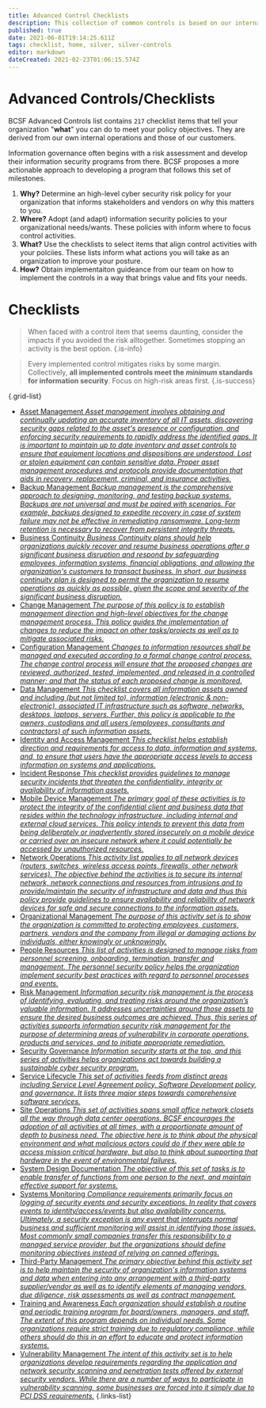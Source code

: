 ```yaml
---
title: Advanced Control Checklists
description: This collection of common controls is based on our internal operations.  
published: true
date: 2021-06-01T19:14:25.611Z
tags: checklist, home, silver, silver-controls
editor: markdown
dateCreated: 2021-02-23T01:06:15.574Z
---
```


# Advanced Controls/Checklists
BCSF Advanced Controls list contains `217` checklist items that tell your organization "**what**" you can do to meet your policy objectives. They are derived from our own internal operations and those of our customers.  

Information governance often begins with a risk assessment and develop their information security programs from there.  BCSF proposes a more actionable approach to developing a program that follows this set of milestones.

1. **Why?** Determine an high-level cyber security risk policy for your organization that informs stakeholders and vendors on why this matters to you. 
2. **Where?**  Adopt (and adapt) information security policies to your organizational needs/wants. These policies with inform where to focus control activities. 
3. **What?**  Use the checklists to select items that align control activities with your polciies. These lists inform what actions you will take as an organization to improve your posture.
4. **How?** Obtain implementaiton guideance from our team on how to implement the controls in a way that brings value and fits your needs.


# Checklists
> When faced with a control item that seems daunting, consider the impacts if you avoided the risk alltogether. Sometimes stopping an activity is the best option. 
{.is-info}

> Every implemented control mitigates risks by some margin. Collectively, **all implemented controls meet the *minimum* standards for information security**. Focus on high-risk areas first.
{.is-success}



{.grid-list}
- [Asset Management *Asset management involves obtaining and continually updating an accurate inventory of all IT assets, discovering security gaps related to the asset's presence or configuration, and enforcing security requirements to rapidly address the identified gaps. It is important to maintain up to date inventory and asset controls to ensure that equipment locations and dispositions are understood. Lost or stolen equipment can contain sensitive data. Proper asset management procedures and protocols provide documentation that aids in recovery, replacement, criminal, and insurance activities.*](/bronze-checklists/bcsf-advanced-control-checklists/controls-asset-management) 
- [Backup Management *Backup management is the comprehensive approach to designing, monitoring, and testing backup systems.  Backups are not universal and must be paired with scenarios. For example, backups designed to expedite recovery in case of system failure may not be effective in remediating ransomware.  Long-term retention is necessary to recover from persistent integrity threats.*](/bronze-checklists/bcsf-advanced-control-checklists/checklist-backup-management)
- [Business Continuity *Business Continuity plans should help organizations quickly recover and resume business operations after a significant business disruption and respond by safeguarding employees, information systems, financial obligations, and allowing the organization's customers to transact business. In short, our business continuity plan is designed to permit the organization to resume operations as quickly as possible, given the scope and severity of the significant business disruption.*](/bronze-checklists/bcsf-advanced-control-checklists/checklist-business-continuity)
- [Change Management *The purpose of this policy is to establish management direction and high-level objectives for the change management process. This policy guides the implementation of changes to reduce the impact on other tasks/projects as well as to mitigate associated risks.*](/bronze-checklists/bcsf-advanced-control-checklists/checklist-change-management)
- [Configuration Management *Changes to information resources shall be managed and executed according to a formal change control process. The change control process will ensure that the proposed changes are reviewed, authorized, tested, implemented, and released in a controlled manner; and that the status of each proposed change is monitored.*](/bronze-checklists/bcsf-advanced-control-checklists/checklist-config-management)
- [Data Management *This checklist covers all information assets owned and including (but not limited to), information (electronic & non-electronic), associated IT infrastructure such as software, networks, desktops, laptops, servers. Further, this policy is applicable to the owners, custodians and all users (employees, consultants and contractors) of such information assets.*](/bronze-checklists/bcsf-advanced-control-checklists/checklist-for-data-management)
- [Identity and Access Management *This checklist helps establish direction and requirements for access to data, information and systems, and, to ensure that users have the appropriate access levels to access information on systems and applications.*](/bronze-checklists/bcsf-advanced-control-checklists/checklist-identity-access-management)
- [Incident Response *This checklist provides guidelines to manage security incidents that threaten the confidentiality, integrity or availability of information assets.*](/bronze-checklists/bcsf-advanced-control-checklists/checklist-incident-response)
- [Mobile Device Management *The primary goal of these activities is to protect the integrity of the confidential client and business data that resides within the technology infrastructure, including internal and external cloud services. This policy intends to prevent this data from being deliberately or inadvertently stored insecurely on a mobile device or carried over an insecure network where it could potentially be accessed by unauthorized resources.*](/bronze-checklists/bcsf-advanced-control-checklists/checklist-mdm)
- [Network Operations *This activity list applies to all network devices (routers, switches, wireless access points, firewalls, other network services). The objective behind the activities is to secure its internal network, network connections and resources from intrusions and to provide/maintain the security of infrastructure and data and thus this policy provide guidelines to ensure availability and reliability of network devices for safe and secure connections to the information assets.*](/bronze-checklists/bcsf-advanced-control-checklists/checklist-network-operations)
- [Organizational Management *The purpose of this activity set is to show the organization is committed to protecting employees, customers, partners, vendors and the company from illegal or damaging actions by individuals, either knowingly or unknowingly.*](/bronze-checklists/bcsf-advanced-control-checklists/checklist-organization-management)
- [People Resources *This list of activities is designed to manage risks from personnel screening, onboarding, termination, transfer and management. The personnel security policy helps the organization implement security best practices with regard to personnel processes and events.*](/bronze-checklists/bcsf-advanced-control-checklists/checklist-human-resources)
- [Risk Management *Information security risk management is the process of identifying, evaluating, and treating risks around the organization’s valuable information. It addresses uncertainties around those assets to ensure the desired business outcomes are achieved. Thus, this series of activities supports information security risk management for the purpose of determining areas of vulnerability in corporate operations, products and services, and to initiate appropriate remediation.*](/bronze-checklists/bcsf-advanced-control-checklists/checklist-risk-management)
- [Security Governance *Information security starts at the top, and this series of activities helps organizations act towards building a sustainable cyber security program.*](/bronze-checklists/bcsf-advanced-control-checklists/checklist-security-governance)
- [Service Lifecycle *This set of activities feeds from distinct areas including Service Level Agreement policy, Software Development policy, and governance. It lists three major steps towards comprehensive software services.*](/bronze-checklists/bcsf-advanced-control-checklists/checklist-service-life)
- [Site Operations *This set of activities spans small office network closets all the way through data center operations.  BCSF encourages the adoption of all activities at all times, with a proportionate amount of depth to business need.  The objective here is to think about the physical environment and what malicious actors could do if they were able to access mission critical hardware, but also to think about supporting that hardware in the event of environmental failures.*](/bronze-checklists/bcsf-advanced-control-checklists/checklist-site-ops)
- [System Design Documentation *The objective of this set of tasks is to enable transfer of functions from one person to the next, and maintain effective support for systems.*](/bronze-checklists/bcsf-advanced-control-checklists/checklist-system-design)
- [Systems Monitoring *Compliance requirements primarily focus on logging of security events and security exceptions.  In reality that covers events to identity/access/events but also availability concerns. Ultimately, a security exception is any event that interrupts normal business and sufficient monitoring will assist in identifying those issues.  Most commonly small companies transfer this responsibility to a managed service provider, but the organizations should define monitoring objectives instead of relying on canned offerings.*](/bronze-checklists/bcsf-advanced-control-checklists/checklist-systems-monitoring)
- [Third-Party Management *The primary objective behind this activity set is to help maintain the security of organization's information systems and data when entering into any arrangement with a third-party supplier/vendor as well as to identify elements of managing vendors, due diligence, risk assessments as well as contract management.*](/bronze-checklists/bcsf-advanced-control-checklists/checklist-third-parties)
- [Training and Awareness *Each organization should establish a routine and periodic training program for board/owners, managers, and staff. The extent of this program depends on individual needs. Some organizations require strict training due to regulatory compliance, while others should do this in an effort to educate and protect information systems.*](/bronze-checklists/bcsf-advanced-control-checklists/checklist-training-awareness)
- [Vulnerability Management *The intent of this activity set is to help organizations develop requirements regarding the application and network security scanning and penetration tests offered by external security vendors.  While there are a number of ways to participate in vulnerability scanning, some businesses are forced into it simply due to PCI DSS requirements.*](/bronze-checklists/bcsf-advanced-control-checklists/checklist-vulnerability-management)
{.links-list}